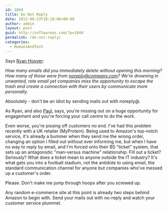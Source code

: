 ```yaml
---
id: 1844
title: Do Not Reply
date: 2012-09-23T10:18:06+00:00
author: admin
layout: post
guid: http://softwareas.com/?p=1844
permalink: /do-not-reply/
categories:
  - HumansAndTech
---
```

Says <a href='http://ryanhoover.me/post/32059440036/stop-using-noreply'>Ryan Hoover</a>:

_How many emails did you immediately delete without opening this morning? How many of those were from noreply@company.com? We’re drowning in unwanted, rote email yet companies miss the opportunity to escape the trash and create a connection with their users by communicate more personally._

Absolutely - don't be an idiot by sending mails out with noreply@.

As Ryan, and also [Paul](https://plus.google.com/116059998563577101552/posts/SajPhWcV7Pn), says, you're missing out on a huge opportunity for engagement and you're forcing your call centre to do the work.

Even worse, you're pissing off customers no end. I've had this problem recently with a UK retailer (MyProtein). Being used to Amazon's top-notch service, it's already a bummer when they send me the wrong order, changing an option I filled out without ever informing me, but when I have no way to reply by email, and I'm forced onto their BS "ticket" system, that sets up an antagonistic "man-versus machine" relationship. Fill out a ticket? Seriously? What does a ticket mean to anyone outside the IT industry? It's what gets you into a football stadium, not the antidote to using email, the standard communication channel for anyone but companies who've messed up a customer's order.

Please. Don't make me jump through hoops after you screwed up.

Any random e-commerce site at this point is already two steps behind Amazon to begin with. Send your mails out with no-reply and watch your customer service plummet.